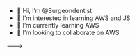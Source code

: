 - 👋 Hi, I’m @Surgeondentist
- 👀 I’m interested in learning AWS and JS
- 🌱 I’m currently learning AWS
- 💞️ I’m looking to collaborate on AWS


--->
